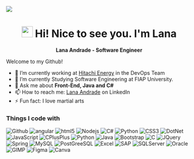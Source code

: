   <img src="https://capsule-render.vercel.app/api?text=&animation=fadeIn&type=waving&color=gradient&height=100"/>

<h1 align="center"><img src="https://emojis.slackmojis.com/emojis/images/1531849430/4246/blob-sunglasses.gif?1531849430" width="30"/> Hi! Nice to see you. I'm Lana </h1>
<p align="center"> <strong> Lana Andrade - Software Engineer </strong><p>

Welcome to my Github!
- 🔭 I’m currently working at [Hitachi Energy](https://www.hitachienergy.com/br/pt) in the DevOps Team
- 🌱 I’m currently Studying Software Engineering at FIAP University.
- 💬 Ask me about **Front-End, Java and C#**
- 📫 How to reach me: [Lana Andrade](https://www.linkedin.com/in/lanaoliveiraandrade/) on LinkedIn
- ⚡ Fun fact: I love martial arts

<h3>Things I code with</h3>
<p>
  <img alt="Github" src="https://img.shields.io/badge/GitHub-100000?style=for-the-badge&logo=github&logoColor=white" />
  <img alt="angular" src="https://img.shields.io/badge/AngularJS-E23237?style=for-the-badge&logo=angularjs&logoColor=white" />
  <img alt="html5" src="https://img.shields.io/badge/HTML5-E34F26?style=for-the-badge&logo=html5&logoColor=white" />
  <img alt="Nodejs" src="https://img.shields.io/badge/Node.js-43853D?style=for-the-badge&logo=node.js&logoColor=white" />
  
  <img alt="C#" src="https://img.shields.io/badge/C%23-239120?style=for-the-badge&logo=c-sharp&logoColor=white" />
  <img alt="Python" src="https://img.shields.io/badge/Python-3776AB?style=for-the-badge&logo=python&logoColor=white" />
  <img alt="CSS3" src="https://img.shields.io/badge/CSS3-1572B6?style=for-the-badge&logo=css3&logoColor=white" />
  <img alt="DotNet" src="https://img.shields.io/badge/.NET-5C2D91?style=for-the-badge&logo=.net&logoColor=white" />
  <img alt="JavaScript" src="https://img.shields.io/badge/JavaScript-323330?style=for-the-badge&logo=javascript&logoColor=F7DF1E" />
  <img alt="CPlusPlus" src="https://img.shields.io/badge/C%2B%2B-00599C?style=for-the-badge&logo=c%2B%2B&logoColor=white" />
  <img alt="Python" src="https://img.shields.io/badge/Python-14354C?style=for-the-badge&logo=python&logoColor=white" />

  <img alt="Java" src="https://img.shields.io/badge/Java-ED8B00?style=for-the-badge&logo=openjdk&logoColor=white" />
  <img alt="Bootstrap" src="https://img.shields.io/badge/Bootstrap-563D7C?style=for-the-badge&logo=bootstrap&logoColor=white" />
  <img alt="C" src="https://img.shields.io/badge/C-00599C?style=for-the-badge&logo=c&logoColor=white" />
  <img alt="JQuery" src="https://img.shields.io/badge/jQuery-0769AD?style=for-the-badge&logo=jquery&logoColor=white" />

  <img alt="Spring" src="https://img.shields.io/badge/Spring-6DB33F?style=for-the-badge&logo=spring&logoColor=white" />
  <img alt="MySQL" src="https://img.shields.io/badge/MySQL-00000F?style=for-the-badge&logo=mysql&logoColor=white" />

  <img alt="PostGreeSQL" src="https://img.shields.io/badge/PostgreSQL-316192?style=for-the-badge&logo=postgresql&logoColor=white" />

  <img alt="Excel" src="https://img.shields.io/badge/Microsoft_Excel-217346?style=for-the-badge&logo=microsoft-excel&logoColor=white" />
  <img alt="SAP" src="https://img.shields.io/badge/SAP-0FAAFF?style=for-the-badge&logo=sap&logoColor=white" />

  <img alt="SQLServer" src="https://img.shields.io/badge/Microsoft%20SQL%20Server-CC2927?style=for-the-badge&logo=microsoft%20sql%20server&logoColor=white" />
  <img alt="Oracle" src="https://img.shields.io/badge/Oracle-F80000?style=for-the-badge&logo=Oracle&logoColor=white" />
  
  <img alt="GIMP" src="https://img.shields.io/badge/gimp-5C5543?style=for-the-badge&logo=gimp&logoColor=white" />
  <img alt="Figma" src="https://img.shields.io/badge/Figma-F24E1E?style=for-the-badge&logo=figma&logoColor=white" />
  <img alt="Canva" src="https://img.shields.io/badge/Canva-%2300C4CC.svg?&style=for-the-badge&logo=Canva&logoColor=white" />

</p>

